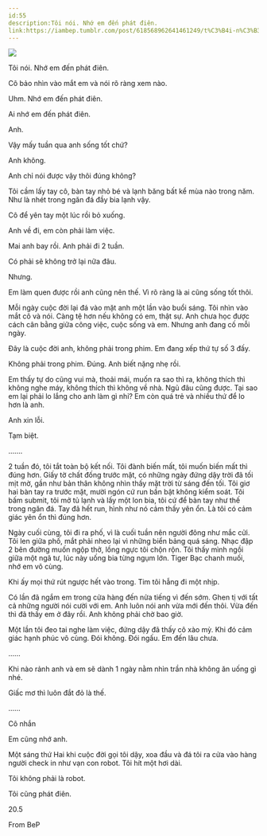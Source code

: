 ```yaml
---
id:55
description:Tôi nói. Nhớ em đến phát điên.
link:https://iambep.tumblr.com/post/618568962641461249/t%C3%B4i-n%C3%B3i-nh%E1%BB%9B-em-%C4%91%E1%BA%BFn-ph%C3%A1t-%C4%91i%C3%AAn-c%C3%B4-b%E1%BA%A3o-nh%C3%ACn-v%C3%A0o
---
```


![](https://64.media.tumblr.com/28d442981a59333820efef19a6ce9aeb/ea83c0fe97d5d004-1c/s1280x1920/b0c7d112ef208c57fede9162048a90a8fee19d78.jpg)

Tôi nói. Nhớ em đến phát điên.

Cô bảo nhìn vào mắt em và nói rõ ràng xem nào.

Uhm. Nhớ em đến phát điên.

Ai nhớ em đến phát điên.

Anh.

Vậy mấy tuần qua anh sống tốt chứ?

Anh không.

Anh chỉ nói được vậy thôi đúng không?

Tôi cầm lấy tay cô, bàn tay nhỏ bé và lạnh băng bất kể mùa nào trong năm.
Như là nhét trong ngăn đá đầy bia lạnh vậy.

Cô để yên tay một lúc rồi bỏ xuống.

Anh về đi, em còn phải làm việc.

Mai anh bay rồi. Anh phải đi 2 tuần.

Có phải sẽ không trở lại nữa đâu.

Nhưng.

Em làm quen được rồi anh cũng nên thế. Vì rõ ràng là ai cũng sống tốt thôi.

Mỗi ngày cuộc đời lại đá vào mặt anh một lần vào buổi sáng. Tôi nhìn vào
mắt cô và nói. Càng tệ hơn nếu không có em, thật sự. Anh chưa học được cách
cân bằng giữa công việc, cuộc sống và em. Nhưng anh đang cố mỗi ngày.

Đây là cuộc đời anh, không phải trong phim. Em đang xếp thứ tự số 3 đấy.

Không phải trong phim. Đúng. Anh biết nặng nhẹ rồi.

Em thấy tự do cũng vui mà, thoải mái, muốn ra sao thì ra, không thích thì
không nghe máy, không thích thì không về nhà. Ngủ đâu cũng được. Tại sao
em lại phải lo lắng cho anh làm gì nhỉ? Em còn quá trẻ và nhiều thứ để lo
hơn là anh.

Anh xin lỗi.

Tạm biệt.

.......

2 tuần đó, tôi tắt toàn bộ kết nối. Tôi đành biến mất, tôi muốn biến mất
thì đúng hơn. Giấy tờ chất đống trước mặt, có những ngày đứng dậy trời đã
tối mịt mờ, gần như bản thân không nhìn thấy mặt trời từ sáng đến tối. Tôi
giơ hai bàn tay ra trước mặt, mười ngón cứ run bần bật không kiểm soát.
Tôi bấm submit, tôi mở tủ lạnh và lấy một lon bia, tôi cứ để bàn tay như
thế trong ngăn đá. Tay đã hết run, hình như nó cảm thấy yên ổn. Là tôi có
cảm giác yên ổn thì đúng hơn.

Ngày cuối cùng, tôi đi ra phố, vì là cuối tuần nên người đông như mắc cửi.
Tôi len giữa phố, mắt phải nheo lại vì những biển bảng quá sáng. Nhạc đập
2 bên đường muốn ngộp thở, lồng ngực tôi chộn rộn. Tôi thấy mình ngồi giữa
một ngã tư, lúc này uống bia từng ngụm lớn. Tiger Bạc chanh muối, nhớ em
vô cùng.

Khi ấy mọi thứ rút ngược hết vào trong. Tim tôi hẫng đi một nhịp.

Có lần đã ngắm em trong cửa hàng đến nửa tiếng vì đến sớm. Ghen tị với tất
cả những người nói cười với em. Anh luôn nói anh vừa mới đến thôi. Vừa đến
thì đã thấy em ở đây rồi. Anh không phải chờ bao giờ.

Một lần tôi đeo tai nghe làm việc, đứng dậy đã thấy cô xào mỳ. Khi đó cảm
giác hạnh phúc vô cùng. Đói không. Đói ngấu. Em đến lâu chưa.

......

Khi nào rảnh anh và em sẽ dành 1 ngày nằm nhìn trần nhà không ăn uống gì
nhé.

Giấc mơ thì luôn đắt đỏ là thế.

......

Cô nhắn

Em cũng nhớ anh.

Một sáng thứ Hai khi cuộc đời gọi tôi dậy, xoa đầu và đá tôi ra cửa vào
hàng người check in như vạn con robot. Tôi hít một hơi dài.

Tôi không phải là robot.

Tôi cũng phát điên.

20.5

From BeP